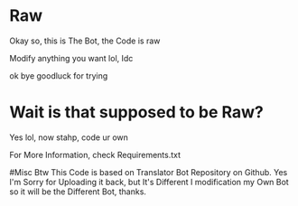 # Raw
Okay so, this is The Bot, the Code is raw

Modify anything you want lol, Idc

ok bye goodluck for trying

# Wait is that supposed to be Raw?

Yes lol, now stahp, code ur own

For More Information, check Requirements.txt

#Misc
Btw This Code is based on Translator Bot Repository on Github. Yes I'm Sorry for Uploading it back, but It's Different I modification
my Own Bot so it will be the Different Bot, thanks.
